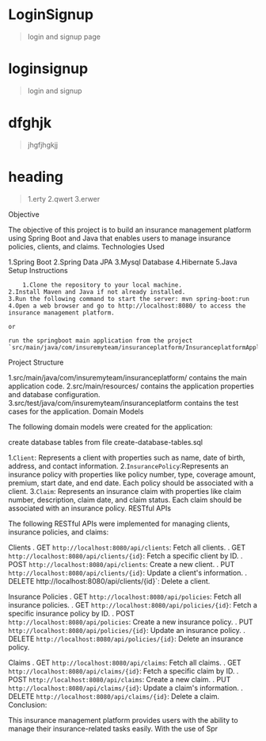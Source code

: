 # LoginSignup
> login and signup page

# loginsignup 
> login and signup 

# dfghjk
> jhgfjhgkjj

# heading
> 1.erty
  2.qwert
  3.erwer


Objective

The objective of this project is to build an insurance management platform using Spring Boot and Java that enables users to manage insurance policies, clients, and claims.
Technologies Used

   1.Spring Boot
   2.Spring Data JPA
   3.Mysql Database
   4.Hibernate
   5.Java
Setup Instructions

        1.Clone the repository to your local machine.
    2.Install Maven and Java if not already installed.
    3.Run the following command to start the server: mvn spring-boot:run
    4.Open a web browser and go to http://localhost:8080/ to access the insurance management platform.
   
    or
    
    run the springboot main application from the project `src/main/java/com/insuremyteam/insuranceplatform/InsuranceplatformApplication.java
Project Structure

   1.src/main/java/com/insuremyteam/insuranceplatform/ contains the main application code.
   2.src/main/resources/ contains the application properties and database configuration.
   3.src/test/java/com/insuremyteam/insuranceplatform contains the test cases for the application.
Domain Models

The following domain models were created for the application:
    
create database tables from file create-database-tables.sql

 1.`Client`: Represents a client with properties such as name, date of birth, address, and contact information.
     2.`InsurancePolicy`:Represents an insurance policy with properties like policy number, type, coverage amount, premium, start date, and end date. Each policy                                should be associated with a client.
     3.`Claim`: Represents an insurance claim with properties like claim number, description, claim date, and claim status. Each claim should be associated with an                    insurance policy.
RESTful APIs

The following RESTful APIs were implemented for managing clients, insurance policies, and claims:

Clients
 . GET `http://localhost:8080/api/clients`: Fetch all clients.
 . GET `http://localhost:8080/api/clients/{id}`: Fetch a specific client by ID.
 . POST `http://localhost:8080/api/clients`: Create a new client.
 . PUT `http://localhost:8080/api/clients/{id}`: Update a client's information.
 . DELETE http://localhost:8080/api/clients/{id}`: Delete a client.
		
Insurance Policies
  . GET `http://localhost:8080/api/policies`: Fetch all insurance policies.
  . GET `http://localhost:8080/api/policies/{id}`: Fetch a specific insurance policy by ID.
  . POST `http://localhost:8080/api/policies`: Create a new insurance policy.
  . PUT `http://localhost:8080/api/policies/{id}`: Update an insurance policy.
  . DELETE `http://localhost:8080/api/policies/{id}`: Delete an insurance policy.
		
Claims
  . GET `http://localhost:8080/api/claims`: Fetch all claims.
  . GET `http://localhost:8080/api/claims/{id}`: Fetch a specific claim by ID.
  . POST `http://localhost:8080/api/claims`: Create a new claim.
  . PUT `http://localhost:8080/api/claims/{id}`: Update a claim's information.
  . DELETE `http://localhost:8080/api/claims/{id}`: Delete a claim.
Conclusion:

 This insurance management platform provides users with the ability to manage their insurance-related tasks easily. With the use of Spr
